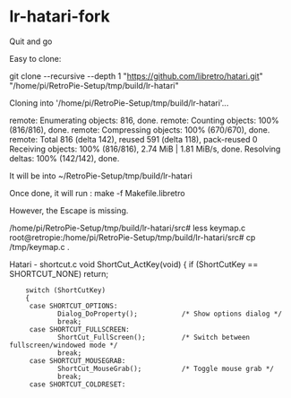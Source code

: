 # lr-hatari-fork
Quit and go



Easy to clone:


git clone --recursive --depth 1 "https://github.com/libretro/hatari.git" "/home/pi/RetroPie-Setup/tmp/build/lr-hatari"

Cloning into '/home/pi/RetroPie-Setup/tmp/build/lr-hatari'...

remote: Enumerating objects: 816, done.
remote: Counting objects: 100% (816/816), done.
remote: Compressing objects: 100% (670/670), done.
remote: Total 816 (delta 142), reused 591 (delta 118), pack-reused 0
Receiving objects: 100% (816/816), 2.74 MiB | 1.81 MiB/s, done.
Resolving deltas: 100% (142/142), done.

It will be into  ~/RetroPie-Setup/tmp/build/lr-hatari 

Once done, it will run : make -f Makefile.libretro 

However, the Escape is missing. 

/home/pi/RetroPie-Setup/tmp/build/lr-hatari/src# less keymap.c 
root@retropie:/home/pi/RetroPie-Setup/tmp/build/lr-hatari/src# cp /tmp/keymap.c  . 


Hatari - shortcut.c
void ShortCut_ActKey(void)
{
        if (ShortCutKey == SHORTCUT_NONE)
                return;

        switch (ShortCutKey)
        {
         case SHORTCUT_OPTIONS:
                Dialog_DoProperty();           /* Show options dialog */
                break;
         case SHORTCUT_FULLSCREEN:
                ShortCut_FullScreen();         /* Switch between fullscreen/windowed mode */
                break;
         case SHORTCUT_MOUSEGRAB:
                ShortCut_MouseGrab();          /* Toggle mouse grab */
                break;
         case SHORTCUT_COLDRESET:





